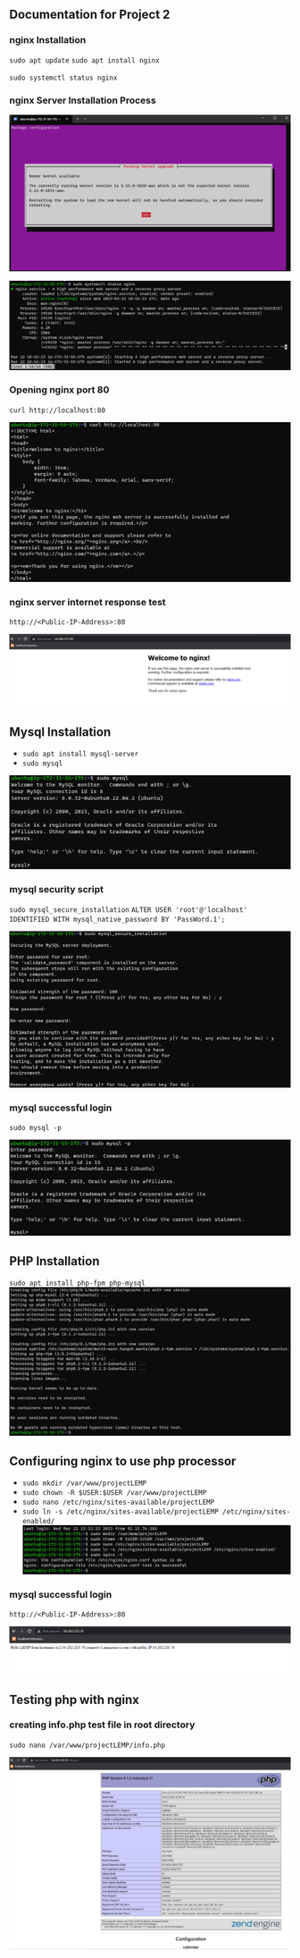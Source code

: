 ## **Documentation for Project 2**

### nginx Installation 

`sudo apt update`
`sudo apt install nginx`

`sudo systemctl status nginx`

### nginx Server Installation Process
![nginx-server-Installation-process](./Images/nginx-installation-process.png)

![nginx-server-Installation-success](./Images/nginx-successful-installation.png)

### Opening nginx port 80
`curl http://localhost:80`

![nginx-port80-opening](./Images/nginx-port80-opening.png)

### nginx server internet response test
`http://<Public-IP-Address>:80`

![nginx-Internet-test](./Images/nginx-port80-activation.png)

## **Mysql Installation**
- `sudo apt install mysql-server`
- `sudo mysql`

![sql-server-installation-success](./Images/mysql-connection-success.png)

### mysql security script 
`sudo mysql_secure_installation`
`ALTER USER 'root'@'localhost' IDENTIFIED WITH mysql_native_password BY 'PassWord.1';`

![sql-server-security-script](./Images/security-script.png)

### mysql successful login
`sudo mysql -p`

![sql-server-login-success](./Images/mysql-login-success.png)

## **PHP Installation**
`sudo apt install php-fpm php-mysql`
![php-installation-success](./Images/php-Installation-success.png)

## **Configuring nginx to use php processor**
- `sudo mkdir /var/www/projectLEMP`
- `sudo chown -R $USER:$USER /var/www/projectLEMP`
- `sudo nano /etc/nginx/sites-available/projectLEMP`
- `sudo ln -s /etc/nginx/sites-available/projectLEMP /etc/nginx/sites-enabled/`
![php-installation-success](./Images/successful-config-of-nginx.png)

### mysql successful login
`http://<Public-IP-Address>:80`

![nginx-site-test](./Images/nginx-projectlemp-test-on-web.png)

## **Testing php with nginx**
### creating info.php test file in root directory
`sudo nano /var/www/projectLEMP/info.php`

![info.php-site-test](./Images/php-test-with-nginx.png)